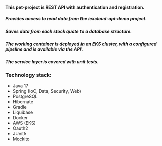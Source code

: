 
#### This pet-project is REST API with authentication and registration.
##### Provides access to read data from the iexcloud-api-demo project. 
##### Saves data from each stock quote to a database structure.
##### The working container is deployed in an EKS cluster, with a configured pipeline and is available via the API.
##### The service layer is covered with unit tests.

### Technology stack:
+ Java 17
+ Spring (IoC, Data, Security, Web)
+ PostgreSQL
+ Hibernate
+ Gradle
+ Liquibase
+ Docker
+ AWS (EKS)
+ Oauth2
+ JUnit5
+ Mockito
